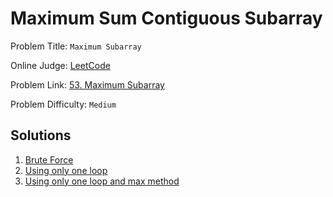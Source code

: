 # Maximum Sum Contiguous Subarray
Problem Title: `Maximum Subarray`

Online Judge: [LeetCode](https://leetcode.com/)

Problem Link: [53. Maximum Subarray](https://leetcode.com/problems/maximum-subarray/)

Problem Difficulty: `Medium`

## Solutions
1. [Brute Force]((5.1.4.1)%20Basic%20-%20Maximum%20Subarray.py)
2. [Using only one loop]((5.1.4.2)%20Efficient%20-%20Maximum%20Subarray.py)
3. [Using only one loop and max method]((5.1.4.3)%20Efficient%20II%20-%20Maximum%20Subarray.py)